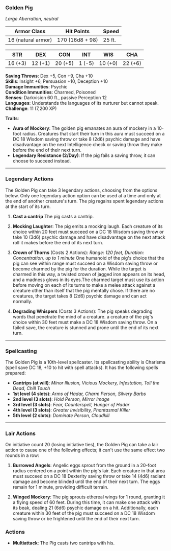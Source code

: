 ### **Golden Pig**

*Large Aberration, neutral*

| **Armor Class** | **Hit Points** | **Speed** |
|------------------|----------------|-----------|
| 16 (natural armor) | 170 (16d8 + 98) | 25 ft. |

**STR** | **DEX** | **CON** | **INT** | **WIS** | **CHA**  
--- | --- | --- | --- | --- | ---  
16 (+3) | 12 (+1) | 20 (+5) | 1 (-5) | 10 (+0) | 22 (+6)

**Saving Throws**: Dex +5, Con +9, Cha +10  
**Skills**: Insight +6, Persuasion +10, Deception +10  
**Damage Immunities**: Psychic  
**Condition Immunities**: Charmed, Poisoned  
**Senses**: Darkvision 60 ft., passive Perception 12  
**Languages**: Understands the languages of its nurturer but cannot speak.  
**Challenge**: 11 (7,200 XP)  

**Traits**:

- **Aura of Mockery**: The golden pig emanates an aura of mockery in a 10-foot radius. Creatures that start their turn in this aura must succeed on a DC 18 Wisdom saving throw or take 8 (2d6) psychic damage and have disadvantage on the next Intelligence check or saving throw they make before the end of their next turn.
- **Legendary Resistance (2/Day)**: If the pig fails a saving throw, it can choose to succeed instead.

---

### **Legendary Actions**

The Golden Pig can take 3 legendary actions, choosing from the options below. Only one legendary action option can be used at a time and only at the end of another creature's turn. The pig regains spent legendary actions at the start of its turn.

1. **Cast a cantrip** The pig casts a cantrip.

2. **Mocking Laughter**: The pig emits a mocking laugh. Each creature of its choice within 20 feet must succeed on a DC 18 Wisdom saving throw or take 10 (3d6) psychic damage and have disadvantage on the next attack roll it makes before the end of its next turn.

3. **Crown of Thorns** (Costs 2 Actions):  *Range: 120 feet, Duration: Concentration, up to 1 minute* One humanoid of the pig's choice that the pig can see within range must succeed on a Wisdom saving throw or become charmed by the pig for the duration. While the target is charmed in this way, a twisted crown of jagged iron appears on its head, and a madness glows in its eyes.The charmed target must use its action before moving on each of its turns to make a melee attack against a creature other than itself that the pig mentally chose. If there are no creatures, the target takes 8 (2d6) psychic damage and can act normally.

4. **Degrading Whispers** (Costs 3 Actions): The pig speaks degrading words that penetrate the mind of a creature. a creature of the pig's choice within 30 feet must make a DC 18 Wisdom saving throw. On a failed save, the creature is stunned and prone until the end of its next turn.

---

### **Spellcasting**

The Golden Pig is a 10th-level spellcaster. Its spellcasting ability is Charisma (spell save DC 18, +10 to hit with spell attacks). It has the following spells prepared:

- **Cantrips (at will)**: *Minor Illusion, Vicious Mockery, Infestation, Toll the Dead, Chill Touch*
- **1st level (4 slots)**: *Arms of Hadar, Charm Person, Silvery Barbs*
- **2nd level (3 slots)**: *Hold Person, Mirror Image*
- **3rd level (3 slots)**: *Fear, Counterspell, Hunger of Hadar*
- **4th level (3 slots)**: *Greater Invisibility, Phantasmal Killer*
- **5th level (2 slots)**: *Dominate Person, Cloudkill*

---

### **Lair Actions**

On initiative count 20 (losing initiative ties), the Golden Pig can take a lair action to cause one of the following effects; it can't use the same effect two rounds in a row:

1. **Burrowed Angels**: Angelic eggs sprout from the ground in a 20-foot radius centered on a point within the pig's lair. Each creature in that area must succeed on a DC 18 Dexterity saving throw or take 14 (4d6) radiant damage and become blinded until the end of their next turn. The eggs remain for 1 minute, providing difficult terrain.

2. **Winged Mockery**: The pig sprouts ethereal wings for 1 round, granting it a flying speed of 60 feet. During this time, it can make one attack with its beak, dealing 21 (6d6) psychic damage on a hit. Additionally, each creature within 30 feet of the pig must succeed on a DC 18 Wisdom saving throw or be frightened until the end of their next turn.

### **Actions**

- **Multiattack**: The Pig casts two cantrips with his.
